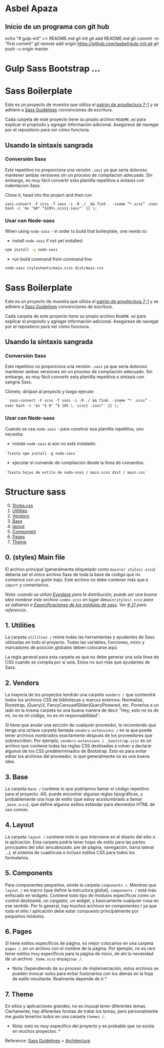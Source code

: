 # Asbel Apaza

## Inicio de un programa con git hub

echo "# gulp-init" >> README.md
git init
git add README.md
git commit -m "first commit"
git remote add origin https://github.com/jasbel/gulp-init.git
git push -u origin master

# Gulp Sass Bootstrap ...

# Sass Boilerplate

Este es un proyecto de muestra que utiliza el [patrón de arquitectura 7-1](http://sass-guidelin.es/#architecture) y se adhiere a [Sass Guidelines](http://sass-guidelin.es) convenciones de escritura.

Cada carpeta de este proyecto tiene su propio archivo `README.md` para explicar el propósito y agregar información adicional. Asegúrese de navegar por el repositorio para ver cómo funciona.

## Usando la sintaxis sangrada

### Conversión Sass

Este repetitivo no proporciona una versión `.sass` ya que sería doloroso mantener ambas versiones sin un proceso de compilación adecuado. Sin embargo, es muy fácil convertir esta plantilla repetitiva a sintaxis con indentacion Sass.

Clone it, head into the project and then run:

```
sass-convert -F scss -T sass -i -R ./  && find . -iname “*.scss” -exec bash -c 'mv "$0" “${0%\.scss}.sass"' {} \;
```

### Usar con Node-sass

When using `node-sass` - in order to build that boilerplate, one needs to:

- install `node-sass` if not yet installed:

```bash
npm install -g node-sass
```

- run build command from command line:

```bash
node-sass stylesheets/main.scss dist/main.css
```

# Sass Boilerplate

Este es un proyecto de muestra que utiliza el [patrón de arquitectura 7-1](http://sass-guidelin.es/#architecture) y se adhiere a [Sass Guidelines](http://sass-guidelin.es) convenciones de escritura.

Cada carpeta de este proyecto tiene su propio archivo `README.md` para explicar el propósito y agregar información adicional. Asegúrese de navegar por el repositorio para ver cómo funciona.

## Usando la sintaxis sangrada

### Conversión Sass

Este repetitivo no proporciona una versión `.sass` ya que sería doloroso mantener ambas versiones sin un proceso de compilación adecuado. Sin embargo, es muy fácil convertir esta plantilla repetitiva a sintaxis con sangría Sass.

Clónelo, diríjase al proyecto y luego ejecute:

`` ` sass-convert -F scss -T sass -i -R ./ && find. -iname “* .scss” -exec bash -c 'mv "$ 0" “$ {0% \. scss} .sass"' {} \; `` `

### Usar con Node-sass

Cuando se usa `node-sass` - para construir esa plantilla repetitiva, uno necesita:

- instale `node-sass` si aún no está instalado:

`` `fiesta npm install -g node-sass `` `

- ejecutar el comando de compilación desde la línea de comandos:

`` `fiesta hojas de estilo de nodo-sass / main.scss dist / main.css `` `

# Structure sass

0. [Styles.css](#0.-styles-Main-file)
1. [Utilities](#1.-utilities)
1. [Vendors](#2.-vendors)
1. [Base](#3.-base)
1. [layout](#4.-layout)
1. [Component](#5.-component)
1. [Pages](#6.-pages)
1. [Theme ](#-7.-theme)

## 0. (styles) Main file

El archivo principal (generalmente etiquetado como `main(or styles).scss`) debería ser el único archivo Sass de toda la base de código que no comience con un guión bajo. Este archivo no debe contener más que `@ import` y comentarios.

_Nota: cuando se utiliza [Eyeglass](https://github.com/sass-eyeglass/eyeglass) para la distribución, puede ser una buena idea nombrar este archivo `index.scss` en lugar de`main(styles).scss` para se adhieren a [Especificaciones de los módulos de sass](https://github.com/sass-eyeglass/eyeglass#writing-an-eyeglass-module-with-sass-files)._
_Ver [# 21](https://github.com/HugoGiraudel/sass-boilerplate/issues/21) para referencia ._

## 1. Utilities

La carpeta `utilities /` reúne todas las herramientas y ayudantes de Sass utilizadas en todo el proyecto. Todas las variables, funciones, mixin y marcadores de posición globales deben colocarse aquí.

La regla general para esta carpeta es que no debe generar una sola línea de CSS cuando se compila por sí sola. Estos no son más que ayudantes de Sass.

## 2. Vendors

La mayoría de los proyectos tendrán una carpeta `vendors /` que contendrá todos los archivos CSS de bibliotecas y marcos externos: Normalize, Bootstrap, jQueryUI, FancyCarouselSliderjQueryPowered, etc. Ponerlos a un lado en la misma carpeta es una buena manera de decir "Hey, esto no es de mí, no es mi código, no es mi responsabilidad".

Si tiene que anular una sección de cualquier proveedor, le recomiendo que tenga una octava carpeta llamada `vendors-extensions /` en la que puede tener archivos nombrados exactamente después de los proveedores que sobrescriben. Por ejemplo, `vendors-extensions / _bootstrap.scss` es un archivo que contiene todas las reglas CSS destinadas a volver a declarar algunos de los CSS predeterminados de Bootstrap. Esto es para evitar editar los archivos del proveedor, lo que generalmente no es una buena idea.

## 3. Base

La carpeta `base /` contiene lo que podríamos llamar el código repetitivo para el proyecto. Allí, puede encontrar algunas reglas tipográficas, y probablemente una hoja de estilo (que estoy acostumbrado a llamar `_base.scss`), que define algunos estilos estándar para elementos HTML de uso común.

## 4. Layout

La carpeta `layout /` contiene todo lo que interviene en el diseño del sitio o la aplicación. Esta carpeta podría tener hojas de estilo para las partes principales del sitio (encabezado, pie de página, navegación, barra lateral ...), el sistema de cuadrícula o incluso estilos CSS para todos los formularios.

## 5. Components

Para componentes pequeños, existe la carpeta `components /`. Mientras que `layout /` es macro (que define la estructura global), `components /` está más enfocado en widgets. Contiene todo tipo de módulos específicos como un control deslizante, un cargador, un widget, y básicamente cualquier cosa en ese sentido. Por lo general, hay muchos archivos en componentes / ya que todo el sitio / aplicación debe estar compuesto principalmente por pequeños módulos.

## 6. Pages

Si tiene estilos específicos de página, es mejor colocarlos en una carpeta `pages /`, en un archivo con el nombre de la página. Por ejemplo, no es raro tener estilos muy específicos para la página de inicio, de ahí la necesidad de un archivo `_home.scss` en`páginas /`.

- Nota: Dependiendo de su proceso de implementación, estos archivos se pueden invocar solos para evitar fusionarlos con los demás en la hoja de estilo resultante. Realmente depende de ti.\*

## 7. Theme

En sitios y aplicaciones grandes, no es inusual tener diferentes temas. Ciertamente, hay diferentes formas de tratar los temas, pero personalmente me gusta tenerlos todos en una carpeta `themes /`.

- Nota: esto es muy específico del proyecto y es probable que no exista en muchos proyectos. \*

Reference: [Sass Guidelines](http://sass-guidelin.es/) > [Architecture](http://sass-guidelin.es/#architecture)
